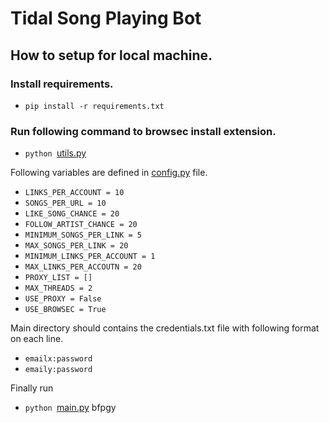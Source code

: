# Tidal Song Playing Bot

## How to setup for local machine.

### Install requirements.
* ``pip install -r requirements.txt``

### Run following command to browsec install extension.
* ``python ``[utils.py](utils.py)

Following variables are defined in [config.py](config.py) file.
* ``LINKS_PER_ACCOUNT = 10``
* ``SONGS_PER_URL = 10``
* ``LIKE_SONG_CHANCE = 20``
* ``FOLLOW_ARTIST_CHANCE = 20``
* ``MINIMUM_SONGS_PER_LINK = 5``
* ``MAX_SONGS_PER_LINK = 20``
* ``MINIMUM_LINKS_PER_ACCOUNT = 1``
* ``MAX_LINKS_PER_ACCOUTN = 20``
* ``PROXY_LIST = []``
* ``MAX_THREADS = 2``
* ``USE_PROXY = False``
* ``USE_BROWSEC = True``


Main directory should contains the credentials.txt file with following format on each line.
* ``emailx:password``
* ``emaily:password``

Finally run
* ``python ``[main.py](main.py)
bfpgy